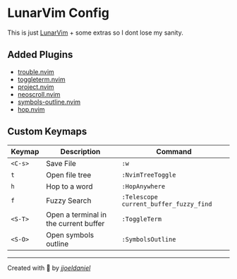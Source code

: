 # LunarVim Config

This is just [LunarVim](https://www.lunarvim.org/) + some extras so I dont lose my sanity.

## Added Plugins

- [trouble.nvim](https://github.com/folke/trouble.nvim)
- [toggleterm.nvim](https://github.com/akinsho/toggleterm.nvim)
- [project.nvim](https://github.com/ahmedkhalf/project.nvim)
- [neoscroll.nvim](https://github.com/karb94/neoscroll.nvim)
- [symbols-outline.nvim](https://github.com/simrat39/symbols-outline.nvim)
- [hop.nvim](https://github.com/phaazon/hop.nvim)

## Custom Keymaps

| Keymap  | Description                           | Command                                |
| ------- | ------------------------------------- | -------------------------------------- |
| `<C-s>` | Save File                             | `:w`                                   |
| `t`     | Open file tree                        | `:NvimTreeToggle`                      |
| `h`     | Hop to a word                         | `:HopAnywhere`                         |
| `f`     | Fuzzy Search                          | `:Telescope current_buffer_fuzzy_find` |
| `<S-T>` | Open a terminal in the current buffer | `:ToggleTerm`                          |
| `<S-O>` | Open symbols outline                  | `:SymbolsOutline`                      |

---

Created with 💖 by [*jjoeldaniel*](https://github.com/jjoeldaniel)
